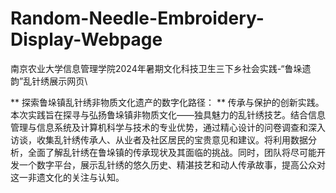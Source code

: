 # Random-Needle-Embroidery-Display-Webpage
南京农业大学信息管理学院2024年暑期文化科技卫生三下乡社会实践-“鲁垛遗韵”乱针绣展示网页\

** 探索鲁垛镇乱针绣非物质文化遗产的数字化路径： **
传承与保护的创新实践。本次实践旨在探寻与弘扬鲁垛镇非物质文化——独具魅力的乱针绣技艺。结合信息管理与信息系统及计算机科学与技术的专业优势，通过精心设计的问卷调查和深入访谈，收集乱针绣传承人、从业者及社区居民的宝贵意见和建议。将利用数据分析，全面了解乱针绣在鲁垛镇的传承现状及其面临的挑战。同时，团队将尽可能开发一个数字平台，展示乱针绣的悠久历史、精湛技艺和动人传承故事，提高公众对这一非遗文化的关注与认知。
